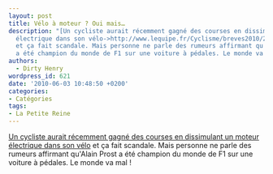 ```yaml
---
layout: post
title: Vélo à moteur ? Oui mais…
description: "[Un cycliste aurait récemment gagné des courses en dissimulant un moteur
  électrique dans son vélo->http://www.lequipe.fr/Cyclisme/breves2010/20100601_175537_cancellara-nie.html]
  et ça fait scandale. Mais personne ne parle des rumeurs affirmant qu'Alain Prost
  a été champion du monde de F1 sur une voiture à pédales. Le monde va mal !"
authors:
  - Dirty Henry
wordpress_id: 621
date: '2010-06-03 10:48:50 +0200'
categories:
- Catégories
tags:
- La Petite Reine
---
```

[Un cycliste aurait récemment gagné des courses en dissimulant un moteur électrique dans son vélo](http://www.lequipe.fr/Cyclisme/breves2010/20100601_175537_cancellara-nie.html) et ça fait scandale. Mais personne ne parle des rumeurs affirmant qu'Alain Prost a été champion du monde de F1 sur une voiture à pédales. Le monde va mal !
